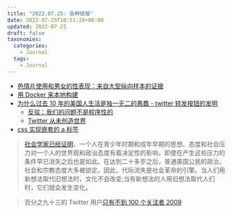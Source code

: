 ```yaml
---
title: "2022.07.25: 各种链接"
date: 2022-07-25T10:51:28+08:00
updated: 2022-07-25
draft: false
taxonomies:
  categories:
    - Journal
  tags:
    - Journal
---
```


- [色情片使用和男女的性表现：来自大型纵向样本的证据](https://www.cambridge.org/core/journals/psychological-medicine/article/porn-use-and-mens-and-womens-sexual-performance-evidence-from-a-large-longitudinal-sample/665B68D9E195A19B5825F9411B059927)
- [用 Docker 来本地构建](https://matt-rickard.com/non-obvious-docker-uses/)
- [为什么过去 10 年的美国人生活是独一无二的愚蠢 - twitter 转发按钮的发明](https://www.theatlantic.com/magazine/archive/2022/05/social-media-democracy-trust-babel/629369/)
  - [反驳：我们的问题不是程序性的](https://www.city-journal.org/our-problems-arent-procedural)
  - [Twitter 从未创造世界](https://scholars-stage.org/the-world-that-twitter-never-made/)
- [css 实现嵌套的 a 标签](https://codepen.io/pwkip/pen/oGMZjb)

> [社会学家已经证明](https://journals.sagepub.com/doi/10.1177/2378023116669726)，一个人在青少年时期和成年早期的思想、态度和社会压力对一个人的世界观和政治态度有着决定性的影响，即使在产生这些压力的条件早已消失之后也是如此。在达到二十多岁之后，普通美国公民的政治，社会和宗教态度大多被锁定。因此，代际流失是社会革命的引擎。当人们用新想法取代旧想法时，文化不会改变;当有新想法的人用旧想法取代人们时，它们就会发生变化。

> 百分之九十三的 Twitter 用户[只有不到 100 个关注者 2009](https://www.key4biz.it/files/000270/00027033.pdf)

<!-- more -->
